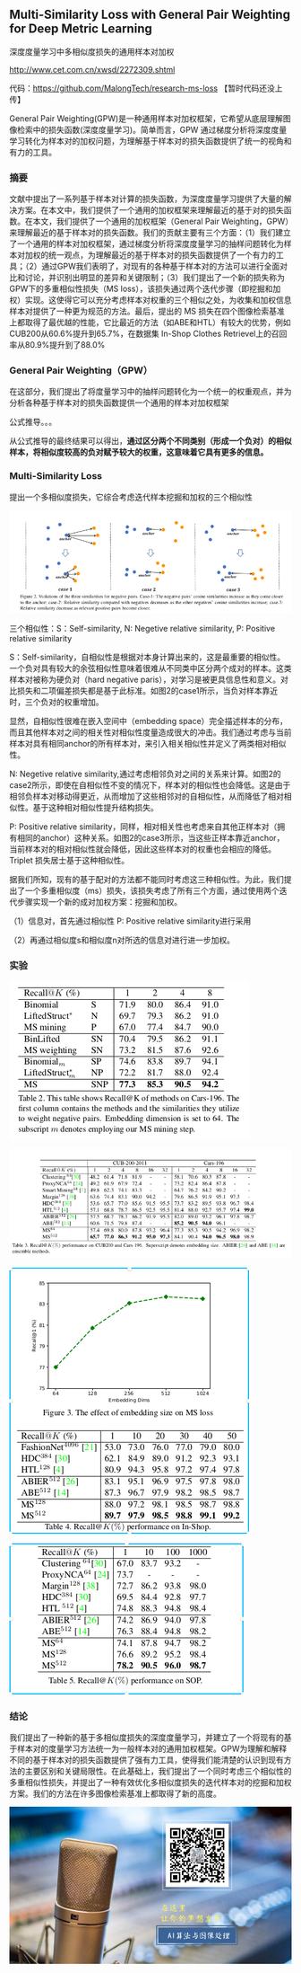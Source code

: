 ## Multi-Similarity Loss with General Pair Weighting for Deep Metric Learning

深度度量学习中多相似度损失的通用样本对加权

http://www.cet.com.cn/xwsd/2272309.shtml

代码：https://github.com/MalongTech/research-ms-loss 【暂时代码还没上传】

General Pair Weighting(GPW)是一种通用样本对加权框架，它希望从底层理解图像检索中的损失函数(深度度量学习)。简单而言，GPW 通过梯度分析将深度度量学习转化为样本对的加权问题，为理解基于样本对的损失函数提供了统一的视角和有力的工具。

### 摘要

文献中提出了一系列基于样本对计算的损失函数，为深度度量学习提供了大量的解决方案。在本文中，我们提供了一个通用的加权框架来理解最近的基于对的损失函数。在本文，我们提供了一个通用的加权框架（General Pair Weighting，GPW）来理解最近的基于样本对的损失函数。我们的贡献主要有三个方面：（1）我们建立了一个通用的样本对加权框架，通过梯度分析将深度度量学习的抽样问题转化为样本对加权的统一观点，为理解最近的基于样本对的损失函数提供了一个有力的工具；（2）通过GPW我们表明了，对现有的各种基于样本对的方法可以进行全面对比和讨论，并识别出明显的差异和关键限制；（3）我们提出了一个新的损失称为GPW下的多重相似性损失（MS loss），该损失通过两个迭代步骤（即挖掘和加权）实现。这使得它可以充分考虑样本对权重的三个相似之处，为收集和加权信息样本对提供了一种更为规范的方法。最后，提出的 MS 损失在四个图像检索基准上都取得了最优越的性能，它比最近的方法（如ABE和HTL）有较大的优势，例如CUB200从60.6%提升到65.7%，在数据集 In-Shop Clothes Retrievel上的召回率从80.9%提升到了88.0%

### General Pair Weighting（GPW）

在这部分，我们提出了将度量学习中的抽样问题转化为一个统一的权重观点，并为分析各种基于样本对的损失函数提供一个通用的样本对加权框架

公式推导。。。

从公式推导的最终结果可以得出，**通过区分两个不同类别（形成一个负对）的相似样本，将相似度较高的负对赋予较大的权重，这意味着它具有更多的信息。**



### Multi-Similarity Loss

提出一个多相似度损失，它综合考虑迭代样本挖掘和加权的三个相似性

![](./image/GPW/4.png)

三个相似性：S：Self-similarity, N: Negetive relative similarity, P: Positive relative similarity

S：Self-similarity，自相似性是根据对本身计算出来的，这是最重要的相似性。一个负对具有较大的余弦相似性意味着很难从不同类中区分两个成对的样本。这类样本对被称为硬负对（hard negative paris），对学习是被更具信息性和意义。对比损失和二项偏差损失都是基于此标准。如图2的case1所示，当负对样本靠近时，三个负对的权重增加。

显然，自相似性很难在嵌入空间中（embedding space）完全描述样本的分布，而且其他样本对之间的相关性对相似性度量造成很大的冲击。我们通过考虑与当前样本对具有相同anchor的所有样本对，来引入相关相似性并定义了两类相对相似性。

N: Negetive relative similarity,通过考虑相邻负对之间的关系来计算。如图2的case2所示，即使在自相似性不变的情况下，样本对的相似性也会降低。这是由于相邻负样本对移动得更近，从而增加了这些相邻对的自相似性，从而降低了相对相似性。基于这种相对相似性提升结构损失。

P: Positive relative similarity，同样，相对相关性也考虑来自其他正样本对（拥有相同的anchor）这种关系。如图2的case3所示，当这些正样本靠近anchor，当前样本对的相对相似性就会降低，因此这些样本对的权重也会相应的降低。Triplet 损失居士基于这种相似性。



据我们所知，现有的基于配对的方法都不能同时考虑这三种相似性。为此，我们提出了一个多重相似度（ms）损失，该损失考虑了所有三个方面，通过使用两个迭代步骤实现一个新的成对加权方案：挖掘和加权。

（1）信息对，首先通过相似性 P: Positive relative similarity进行采用

（2）再通过相似度s和相似度n对所选的信息对进行进一步加权。

### 实验

![](./image/GPW/5.png)

![](./image/GPW/6.png)

![](./image/GPW/7.png)

![](./image/GPW/8.png)

### 结论

我们提出了一种新的基于多相似度损失的深度度量学习，并建立了一个将现有的基于样本对的度量学习方法统一为一般样本对的通用加权框架。GPW为理解和解释不同的基于样本对的损失函数提供了强有力工具，使得我们能清楚的认识到现有方法的主要区别和关键局限性。在此基础上，我们提出了一个同时考虑三个相似性的多重相似性损失，并提出了一种有效优化多相似度损失的迭代样本对的挖掘和加权方案。我们的方法在许多图像检索基准上都取得了新的高度。



![](../image/AI_study.jpg)